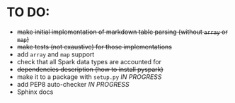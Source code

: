 # TO DO:

* ~~make initial implementation of markdown table parsing (without `array` or `map`)~~
* ~~make tests (not exaustive) for those implementations~~
* add `array` and `map` support
* check that all Spark data types are accounted for
* ~~dependencies description (how to install pyspark)~~
* make it to a package with `setup.py` _IN PROGRESS_
* add PEP8 auto-checker _IN PROGRESS_
* Sphinx docs 